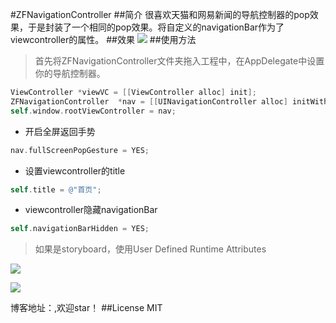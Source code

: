 #ZFNavigationController
##简介
很喜欢天猫和网易新闻的导航控制器的pop效果，于是封装了一个相同的pop效果。将自定义的navigationBar作为了viewcontroller的属性。
##效果
![](http://ww2.sinaimg.cn/large/cfaa8811jw1ez0fikjqltg208s0fodl2.gif)
##使用方法
>首先将ZFNavigationController文件夹拖入工程中，在AppDelegate中设置你的导航控制器。

``` Objective-C
ViewController *viewVC = [[ViewController alloc] init];
ZFNavigationController  *nav = [[UINavigationController alloc] initWithRootViewController:viewVC];
self.window.rootViewController = nav;
```
- 开启全屏返回手势

``` Objective-C
nav.fullScreenPopGesture = YES;
```
- 设置viewcontroller的title

``` Objective-C
self.title = @"首页";
```
- viewcontroller隐藏navigationBar

``` Objective-C
self.navigationBarHidden = YES;
```

>如果是storyboard，使用User Defined Runtime Attributes

![](http://ww1.sinaimg.cn/large/cfaa8811jw1ez0h12hrthj20pp0nyq5n.jpg)

![](http://ww2.sinaimg.cn/large/cfaa8811jw1ez0h165pfoj20po0nzdij.jpg)

博客地址：[](url),欢迎star！
##License
MIT

